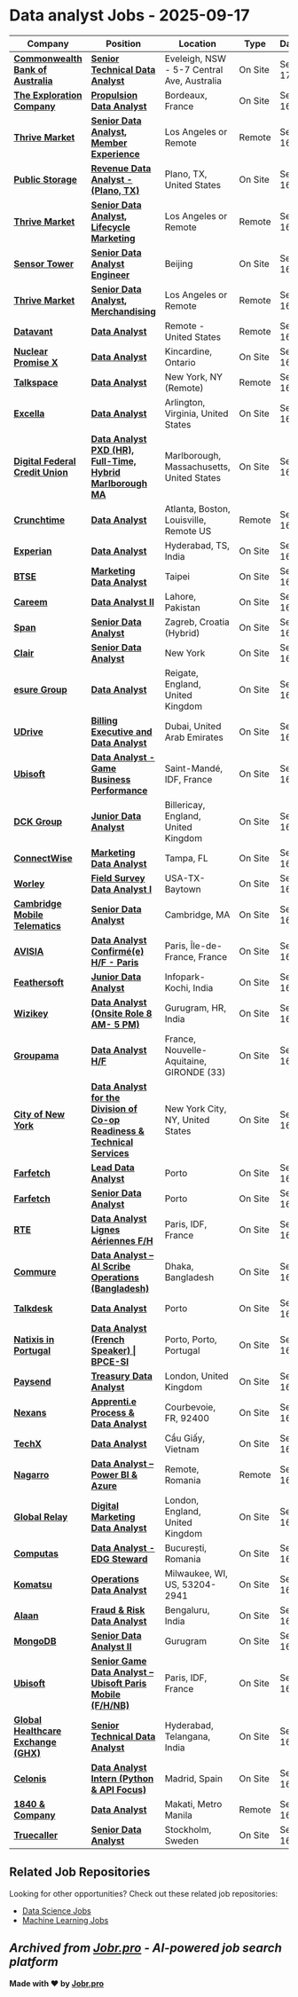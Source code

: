 # Data analyst Jobs - 2025-09-17

| Company | Position | Location | Type | Date |
| ------- | -------- | -------- | ---- | ------ |
| **[Commonwealth Bank of Australia](https://www.commbank.com.au/)** | **[Senior Technical Data Analyst](https://cba.wd3.myworkdayjobs.com/en-US/Private_Ad/job/Sydney-CBD-Area/Senior-Technical-Data-Analyst_REQ245220)** | Eveleigh, NSW - 5-7 Central Ave, Australia | On Site | Sep 17 |
| **[The Exploration Company](https://www.exploration.space/)** | **[Propulsion Data Analyst](https://jobs.ashbyhq.com/the-exploration-company/84f48e9a-4f8d-478d-a245-c26f74c3bdd1)** | Bordeaux, France | On Site | Sep 16 |
| **[Thrive Market](https://thrivemarket.com/)** | **[Senior Data Analyst, Member Experience](https://jobs.lever.co/thrivemarket/a5fdc939-9eb1-422f-a026-5e36971f3b73)** | Los Angeles or Remote | Remote | Sep 16 |
| **[Public Storage](https://www.publicstorage.com/)** | **[Revenue Data Analyst - (Plano, TX)](https://jobs.smartrecruiters.com/PublicStorage/744000082326533-revenue-data-analyst-plano-tx-)** | Plano, TX, United States | On Site | Sep 16 |
| **[Thrive Market](https://thrivemarket.com/)** | **[Senior Data Analyst, Lifecycle Marketing](https://jobs.lever.co/thrivemarket/5e2809e3-203a-4bb4-ae0b-b69199525391)** | Los Angeles or Remote | Remote | Sep 16 |
| **[Sensor Tower](https://sensortower.com/)** | **[Senior Data Analyst Engineer](https://jobs.lever.co/sensortower/3a9b96ba-3d7d-4443-8344-a05b2b88470e)** | Beijing | On Site | Sep 16 |
| **[Thrive Market](https://thrivemarket.com/)** | **[Senior Data Analyst, Merchandising](https://jobs.lever.co/thrivemarket/7bdf8f6e-7d37-431f-945d-8482de49dd88)** | Los Angeles or Remote | Remote | Sep 16 |
| **[Datavant](https://www.datavant.com/)** | **[Data Analyst](https://www.datavant.com/about/careers/open-roles/job?gh_jid=4776535008)** | Remote - United States | Remote | Sep 16 |
| **[Nuclear Promise X](https://www.npxinnovation.ca/)** | **[Data Analyst](https://job-boards.greenhouse.io/nuclearpromisex/jobs/5651852004)** | Kincardine, Ontario | On Site | Sep 16 |
| **[Talkspace](https://www.talkspace.com/)** | **[Data Analyst](https://www.talkspace.com/careers/job?gh_jid=5651830004)** | New York, NY (Remote) | Remote | Sep 16 |
| **[Excella](https://www.excella.com/)** | **[Data Analyst](https://job-boards.greenhouse.io/excella/jobs/4609330005)** | Arlington, Virginia, United States | On Site | Sep 16 |
| **[Digital Federal Credit Union](https://www.dcu.org)** | **[Data Analyst PXD (HR), Full-Time, Hybrid Marlborough MA](https://recruiting.ultipro.com/DIG1003/JobBoard/8e592530-e09c-05ec-52d5-b3fff26a2844/OpportunityDetail?opportunityId=44d40f9a-fea9-42cc-93c4-279410d3971f)** | Marlborough, Massachusetts, United States | On Site | Sep 16 |
| **[Crunchtime](https://www.crunchtime.com/)** | **[Data Analyst](https://www.crunchtime.com/open-positions?gh_jid=4429771004)** | Atlanta, Boston, Louisville, Remote US | Remote | Sep 16 |
| **[Experian](https://www.experian.com/)** | **[Data Analyst](https://jobs.smartrecruiters.com/Experian/744000082295303-data-analyst)** | Hyderabad, TS, India | On Site | Sep 16 |
| **[BTSE](https://www.btse.com)** | **[Marketing Data Analyst](https://jobs.lever.co/BTSE/d01e0ded-ae98-42c5-87c6-648eb6474100)** | Taipei | On Site | Sep 16 |
| **[Careem](https://www.careem.com/)** | **[Data Analyst II](https://boards.greenhouse.io/careem/jobs/7528253002?gh_jid=7528253002)** | Lahore, Pakistan | On Site | Sep 16 |
| **[Span](https://www.span.eu/)** | **[Senior Data Analyst](https://careers.span.eu/o/cevUagN)** | Zagreb, Croatia (Hybrid) | On Site | Sep 16 |
| **[Clair](https://getclair.com/)** | **[Senior Data Analyst](https://job-boards.greenhouse.io/clair/jobs/5640596004)** | New York | On Site | Sep 16 |
| **[esure Group](https://www.esuregroup.com)** | **[Data Analyst](https://jobs.smartrecruiters.com/esureGroup/744000082255791-data-analyst-)** | Reigate, England, United Kingdom | On Site | Sep 16 |
| **[UDrive](https://udrive.ae/)** | **[Billing Executive and Data Analyst](https://udrive.freshteam.com/jobs/6M_Hrvgkg3ZL/billing-executive-and-data-analyst)** | Dubai, United Arab Emirates | On Site | Sep 16 |
| **[Ubisoft](https://www.ubisoft.com/)** | **[Data Analyst - Game Business Performance](https://jobs.smartrecruiters.com/Ubisoft2/744000082249806-data-analyst-game-business-performance)** | Saint-Mandé, IDF, France | On Site | Sep 16 |
| **[DCK Group](https://www.dck.com/)** | **[Junior Data Analyst](https://dckgroup.recruitee.com/o/junior-data-analyst-1)** | Billericay, England, United Kingdom | On Site | Sep 16 |
| **[ConnectWise](https://www.connectwise.com/)** | **[Marketing Data Analyst](https://job-boards.greenhouse.io/connectwise/jobs/4608126005)** | Tampa, FL | On Site | Sep 16 |
| **[Worley](https://www.worley.com/)** | **[Field Survey Data Analyst I](https://worleyparsons.taleo.net/careersection/ext/jobdetail.ftl?job=BAY015R)** | USA-TX-Baytown | On Site | Sep 16 |
| **[Cambridge Mobile Telematics](https://www.cmtelematics.com/)** | **[Senior Data Analyst](https://job-boards.greenhouse.io/cmt/jobs/7056053)** | Cambridge, MA | On Site | Sep 16 |
| **[AVISIA](https://www.avisia.fr/)** | **[Data Analyst Confirmé(e) H/F - Paris](https://avisia.recruitee.com/o/data-analyst-confirmee-hf-paris-4)** | Paris, Île-de-France, France | On Site | Sep 16 |
| **[Feathersoft](https://www.feathersoft.com/)** | **[Junior Data Analyst](https://feathersoft.zohorecruit.com/jobs/Careers/325266000022419155)** | Infopark-Kochi, India | On Site | Sep 16 |
| **[Wizikey](https://www.wizikey.com)** | **[Data Analyst (Onsite Role 8 AM- 5 PM)](https://jobs.smartrecruiters.com/Wizikey/744000082219146-data-analyst-onsite-role-8-am-5-pm-)** | Gurugram, HR, India | On Site | Sep 16 |
| **[Groupama](https://www.groupama.com/)** | **[Data Analyst H/F](https://offres.groupama-gan-recrute.com/Pages/Offre/detailoffre.aspx?idOffre=59813&idOrigine=478&LCID=1036&offerReference=2025-59813)** | France, Nouvelle-Aquitaine, GIRONDE (33) | On Site | Sep 16 |
| **[City of New York](https://www.nyc.gov)** | **[Data Analyst for the Division of Co-op Readiness & Technical Services](https://jobs.smartrecruiters.com/CityOfNewYork/3743990009488071-data-analyst-for-the-division-of-co-op-readiness-technical-services)** | New York City, NY, United States | On Site | Sep 16 |
| **[Farfetch](https://www.farfetch.com/)** | **[Lead Data Analyst](https://jobs.lever.co/farfetch/9801020c-665f-4b3d-970b-03c1255c0b48)** | Porto | On Site | Sep 16 |
| **[Farfetch](https://www.farfetch.com/)** | **[Senior Data Analyst](https://jobs.lever.co/farfetch/81496461-b893-4c5c-b734-ea6f8bc46d37)** | Porto | On Site | Sep 16 |
| **[RTE](https://www.rte-france.com/)** | **[Data Analyst Lignes Aériennes F/H](https://jobs.smartrecruiters.com/RTE1/744000082204264-data-analyst-lignes-aeriennes-f-h)** | Paris, IDF, France | On Site | Sep 16 |
| **[Commure](https://www.commure.com)** | **[Data Analyst – AI Scribe Operations (Bangladesh)](https://jobs.ashbyhq.com/commure-athelas/9a642bb8-ff90-4dd6-99ed-587c587f80cf)** | Dhaka, Bangladesh | On Site | Sep 16 |
| **[Talkdesk](https://www.talkdesk.com/)** | **[Data Analyst](https://job-boards.greenhouse.io/talkdesk2/jobs/7241250)** | Porto | On Site | Sep 16 |
| **[Natixis in Portugal](https://www.natixis.com)** | **[Data Analyst (French Speaker) \| BPCE-SI](https://jobs.smartrecruiters.com/NatixisInPortugal/744000082197865-data-analyst-french-speaker-bpce-si)** | Porto, Porto, Portugal | On Site | Sep 16 |
| **[Paysend](https://paysend.com/)** | **[Treasury Data Analyst](https://paysend.teamtailor.com/jobs/6457471-treasury-data-analyst)** | London, United Kingdom | On Site | Sep 16 |
| **[Nexans](https://www.nexans.com/)** | **[Apprenti.e Process & Data Analyst](https://career.nexans.com/job/Courbevoie-Apprenti_e-Process-&-Data-Analyst-92400/1325776457/)** | Courbevoie, FR, 92400 | On Site | Sep 16 |
| **[TechX](https://www.techxcorp.com/)** | **[Data Analyst](https://careers.techxcorp.com/jobs/6457309-data-analyst)** | Cầu Giấy, Vietnam | On Site | Sep 16 |
| **[Nagarro](https://www.nagarro.com)** | **[Data Analyst – Power BI & Azure](https://jobs.smartrecruiters.com/Nagarro1/744000082189371-data-analyst-power-bi-azure)** | Remote, Romania | Remote | Sep 16 |
| **[Global Relay](https://www.globalrelay.com)** | **[Digital Marketing Data Analyst](https://www.globalrelay.com/careers/jobs?gh_jid=5650323004)** | London, England, United Kingdom | On Site | Sep 16 |
| **[Computas](https://computas.com/)** | **[Data Analyst - EDG Steward](https://careersro.computas.com/jobs/6457098-data-analyst-edg-steward)** | București, Romania | On Site | Sep 16 |
| **[Komatsu](https://www.komatsu.com/)** | **[Operations Data Analyst](https://komatsu.jobs/job/Milwaukee-Operations-Data-Analyst-WI-53204-2941/1326131900/)** | Milwaukee, WI, US, 53204-2941 | On Site | Sep 16 |
| **[Alaan](https://www.alaan.com/)** | **[Fraud & Risk Data Analyst](https://ats.rippling.com/alaan-careers/jobs/7eb0b9ad-3269-4475-94ef-5b5d1a93377a)** | Bengaluru, India | On Site | Sep 16 |
| **[MongoDB](https://www.mongodb.com/)** | **[Senior Data Analyst II](https://www.mongodb.com/careers/job/?gh_jid=6970538)** | Gurugram | On Site | Sep 16 |
| **[Ubisoft](https://www.ubisoft.com/)** | **[Senior Game Data Analyst – Ubisoft Paris Mobile (F/H/NB)](https://jobs.smartrecruiters.com/Ubisoft2/744000082168258-senior-game-data-analyst-ubisoft-paris-mobile-f-h-nb-)** | Paris, IDF, France | On Site | Sep 16 |
| **[Global Healthcare Exchange (GHX)](https://www.ghx.com/)** | **[Senior Technical Data Analyst](https://job-boards.greenhouse.io/globalhealthcareexchangeinc/jobs/4607491005)** | Hyderabad, Telangana, India | On Site | Sep 16 |
| **[Celonis](https://www.celonis.com/)** | **[Data Analyst Intern (Python & API Focus)](https://job-boards.greenhouse.io/celonis/jobs/6554333003?gh_jid=6554333003)** | Madrid, Spain | On Site | Sep 16 |
| **[1840 & Company](https://www.1840andco.com)** | **[Data Analyst](https://jobs.lever.co/1840%26Company/6edd353a-90f3-43b4-85b3-e9c51c10c57b)** | Makati, Metro Manila | Remote | Sep 16 |
| **[Truecaller](https://www.truecaller.com/)** | **[Senior Data Analyst](https://job-boards.greenhouse.io/truecaller/jobs/7253457)** | Stockholm, Sweden | On Site | Sep 16 |

## Related Job Repositories

Looking for other opportunities? Check out these related job repositories:

- [Data Science Jobs](https://github.com/jobs-jobr-pro/Data-Science-Jobs)
- [Machine Learning Jobs](https://github.com/jobs-jobr-pro/Machine-Learning-Jobs)



*Archived from [Jobr.pro](https://jobr.pro?utm_source=github&utm_medium=repo&utm_campaign=github-data-analysis-jobs) - AI-powered job search platform*
---

**Made with ❤️ by [Jobr.pro](https://jobr.pro?utm_source=github&utm_medium=repo&utm_campaign=github-data-analysis-jobs)**